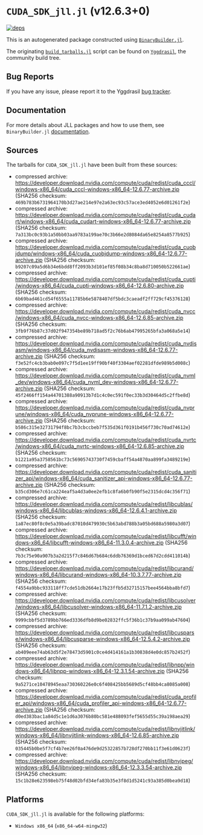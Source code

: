 # `CUDA_SDK_jll.jl` (v12.6.3+0)

[![deps](https://juliahub.com/docs/CUDA_SDK_jll/deps.svg)](https://juliahub.com/ui/Packages/General/CUDA_SDK_jll/)

This is an autogenerated package constructed using [`BinaryBuilder.jl`](https://github.com/JuliaPackaging/BinaryBuilder.jl).

The originating [`build_tarballs.jl`](https://github.com/JuliaPackaging/Yggdrasil/blob/769c8c832548ab2425954de906f4f6b3a42176a3/C/CUDA/CUDA_SDK@12.6/build_tarballs.jl) script can be found on [`Yggdrasil`](https://github.com/JuliaPackaging/Yggdrasil/), the community build tree.

## Bug Reports

If you have any issue, please report it to the Yggdrasil [bug tracker](https://github.com/JuliaPackaging/Yggdrasil/issues).

## Documentation

For more details about JLL packages and how to use them, see `BinaryBuilder.jl` [documentation](https://docs.binarybuilder.org/stable/jll/).

## Sources

The tarballs for `CUDA_SDK_jll.jl` have been built from these sources:

* compressed archive: https://developer.download.nvidia.com/compute/cuda/redist/cuda_cccl/windows-x86_64/cuda_cccl-windows-x86_64-12.6.77-archive.zip (SHA256 checksum: `469b783b6731964170b3d27ae214e97e2a63ec93c57ace3ed4052e6d01261f2e`)
* compressed archive: https://developer.download.nvidia.com/compute/cuda/redist/cuda_cudart/windows-x86_64/cuda_cudart-windows-x86_64-12.6.77-archive.zip (SHA256 checksum: `7a313bc0c93b1a50bb03aa9783a199ae70c3b66e2d8084da65e8254a8577b925`)
* compressed archive: https://developer.download.nvidia.com/compute/cuda/redist/cuda_cuobjdump/windows-x86_64/cuda_cuobjdump-windows-x86_64-12.6.77-archive.zip (SHA256 checksum: `b9207c09a5d6b34e6bdd8ff2093b3d101ef85f08b34c8ba8d710050b522661ae`)
* compressed archive: https://developer.download.nvidia.com/compute/cuda/redist/cuda_cupti/windows-x86_64/cuda_cupti-windows-x86_64-12.6.80-archive.zip (SHA256 checksum: `6b69bad461cd54f6555a11785b6e5878407df5bdc3caeadf2ff729cf45376128`)
* compressed archive: https://developer.download.nvidia.com/compute/cuda/redist/cuda_nvcc/windows-x86_64/cuda_nvcc-windows-x86_64-12.6.85-archive.zip (SHA256 checksum: `3fb9f76b87c37d02f947354be89b718ad5f2c76b6ab47995265bfa3a068a5e14`)
* compressed archive: https://developer.download.nvidia.com/compute/cuda/redist/cuda_nvdisasm/windows-x86_64/cuda_nvdisasm-windows-x86_64-12.6.77-archive.zip (SHA256 checksum: `f3e52fc4cb3bab0e097c7f5d1ee19ff90bf40f3304aef02281dfde989b5d008c`)
* compressed archive: https://developer.download.nvidia.com/compute/cuda/redist/cuda_nvml_dev/windows-x86_64/cuda_nvml_dev-windows-x86_64-12.6.77-archive.zip (SHA256 checksum: `45f2466ff154a44701388a90913b7d1c4c0ec591f0ec33b3d30464d5c2ffbe8d`)
* compressed archive: https://developer.download.nvidia.com/compute/cuda/redist/cuda_nvprune/windows-x86_64/cuda_nvprune-windows-x86_64-12.6.77-archive.zip (SHA256 checksum: `b586c315e32731794f8bc7b3cbccbeb7f535d361f0191b456f730c70ad74612e`)
* compressed archive: https://developer.download.nvidia.com/compute/cuda/redist/cuda_nvrtc/windows-x86_64/cuda_nvrtc-windows-x86_64-12.6.85-archive.zip (SHA256 checksum: `b1221a95a3758561bc73c56905743730f7459cbaff54a4870aa899fa3489219e`)
* compressed archive: https://developer.download.nvidia.com/compute/cuda/redist/cuda_sanitizer_api/windows-x86_64/cuda_sanitizer_api-windows-x86_64-12.6.77-archive.zip (SHA256 checksum: `b35cd306e7c61ca224eaf5a4d3a0ee2efb1c8fa6b0fb90f5e2315dcd4c356f71`)
* compressed archive: https://developer.download.nvidia.com/compute/cuda/redist/libcublas/windows-x86_64/libcublas-windows-x86_64-12.6.4.1-archive.zip (SHA256 checksum: `1a87ec80f8c0e5a39badc87010d479930c5b63abd788b3a05bd688a5980a3d07`)
* compressed archive: https://developer.download.nvidia.com/compute/cuda/redist/libcufft/windows-x86_64/libcufft-windows-x86_64-11.3.0.4-archive.zip (SHA256 checksum: `7b3c75e90a907b3a2d215f7c846d67b684c6ddb76369d1bced67d2cdd411014b`)
* compressed archive: https://developer.download.nvidia.com/compute/cuda/redist/libcurand/windows-x86_64/libcurand-windows-x86_64-10.3.7.77-archive.zip (SHA256 checksum: `f4554a9bbc933118ff7cde51db2664e17b23ffb5d32715157bee4564bba8bfd7`)
* compressed archive: https://developer.download.nvidia.com/compute/cuda/redist/libcusolver/windows-x86_64/libcusolver-windows-x86_64-11.7.1.2-archive.zip (SHA256 checksum: `9999cbbf5d3789bb766ed3336dfb8d9be02832ffc5f36b1c37b9aa099ab47604`)
* compressed archive: https://developer.download.nvidia.com/compute/cuda/redist/libcusparse/windows-x86_64/libcusparse-windows-x86_64-12.5.4.2-archive.zip (SHA256 checksum: `ab409eee74ab63d5f2e78473d5901c0ce4d414161a1b30838d4e0dc857b2452f`)
* compressed archive: https://developer.download.nvidia.com/compute/cuda/redist/libnpp/windows-x86_64/libnpp-windows-x86_64-12.3.1.54-archive.zip (SHA256 checksum: `9a5271ce10478945eaa730360226e0c6f408425bb5689d5cf48bb4ca8085a008`)
* compressed archive: https://developer.download.nvidia.com/compute/cuda/redist/cuda_profiler_api/windows-x86_64/cuda_profiler_api-windows-x86_64-12.6.77-archive.zip (SHA256 checksum: `d0ed383bac1a84d5c1e1d6a3076b80bc581e488093fef5655d55c39a198aea29`)
* compressed archive: https://developer.download.nvidia.com/compute/cuda/redist/libnvjitlink/windows-x86_64/libnvjitlink-windows-x86_64-12.6.85-archive.zip (SHA256 checksum: `035445b0be5f7cf4b7ee26f0a476de9d25322857b728df270bb11f3e61d0623f`)
* compressed archive: https://developer.download.nvidia.com/compute/cuda/redist/libnvjpeg/windows-x86_64/libnvjpeg-windows-x86_64-12.3.3.54-archive.zip (SHA256 checksum: `15c1b28e623598eb75f48d02bfd34efa83b35e3f8d1d5241c93a385d0bea9d18`)

## Platforms

`CUDA_SDK_jll.jl` is available for the following platforms:

* `Windows x86_64` (`x86_64-w64-mingw32`)
